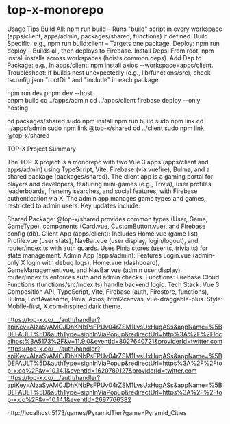 # top-x-monorepo

Usage Tips
Build All: npm run build – Runs "build" script in every workspace (apps/client, apps/admin, packages/shared, functions) if defined.
Build Specific: e.g., npm run build:client – Targets one package.
Deploy: npm run deploy – Builds all, then deploys to Firebase.
Install Deps: From root, npm install installs across workspaces (hoists common deps).
Add Dep to Package: e.g., In apps/client: npm install axios --workspace=apps/client.
Troubleshoot: If builds nest unexpectedly (e.g., lib/functions/src), check tsconfig.json "rootDir" and "include" in each package.



npm run dev
pnpm dev --host  
pnpm build
cd ../apps/admin
cd ../apps/client
firebase deploy --only hosting 


cd packages/shared
sudo npm install
npm run build
sudo npm link
cd ../apps/admin
sudo npm link @top-x/shared
cd ../client
sudo npm link @top-x/shared


TOP-X Project Summary

The TOP-X project is a monorepo with two Vue 3 apps (apps/client and apps/admin) using TypeScript, Vite, Firebase (via vuefire), Bulma, and a shared package (packages/shared). The client app is a gaming portal for players and developers, featuring mini-games (e.g., Trivia), user profiles, leaderboards, frenemy searches, and social features, with Firebase authentication via X. The admin app manages game types and games, restricted to admin users. Key updates include:

Shared Package: @top-x/shared provides common types (User, Game, GameType), components (Card.vue, CustomButton.vue), and Firebase config (db).
Client App (apps/client): Includes Home.vue (game list), Profile.vue (user stats), NavBar.vue (user display, login/logout), and router/index.ts with auth guards. Uses Pinia stores (user.ts, trivia.ts) for state management.
Admin App (apps/admin): Features Login.vue (admin-only X login with debug logs), Home.vue (dashboard), GameManagement.vue, and NavBar.vue (admin user display). router/index.ts enforces auth and admin checks.
Functions: Firebase Cloud Functions (functions/src/index.ts) handle backend logic.
Tech Stack: Vue 3 Composition API, TypeScript, Vite, Firebase (auth, Firestore, functions), Bulma, FontAwesome, Pinia, Axios, html2canvas, vue-draggable-plus.
Style: Mobile-first, X.com-inspired dark theme.

https://top-x.co/__/auth/handler?apiKey=AIzaSyAMCJDhKNbPsFPUv04rZSM1LvsUxHugASs&appName=%5BDEFAULT%5D&authType=signInViaPopup&redirectUrl=http%3A%2F%2Flocalhost%3A5173%2F&v=11.9.0&eventId=8027640721&providerId=twitter.com
https://top-x.co/__/auth/handler?apiKey=AIzaSyAMCJDhKNbPsFPUv04rZSM1LvsUxHugASs&appName=%5BDEFAULT%5D&authType=signInViaPopup&redirectUrl=https%3A%2F%2Ftop-x.co%2F&v=10.14.1&eventId=1620789127&providerId=twitter.com
https://top-x.co/__/auth/handler?apiKey=AIzaSyAMCJDhKNbPsFPUv04rZSM1LvsUxHugASs&appName=%5BDEFAULT%5D&authType=signInViaPopup&redirectUrl=https%3A%2F%2Ftop-x.co%2F&v=10.14.1&eventId=2697766382


http://localhost:5173/games/PyramidTier?game=Pyramid_Cities